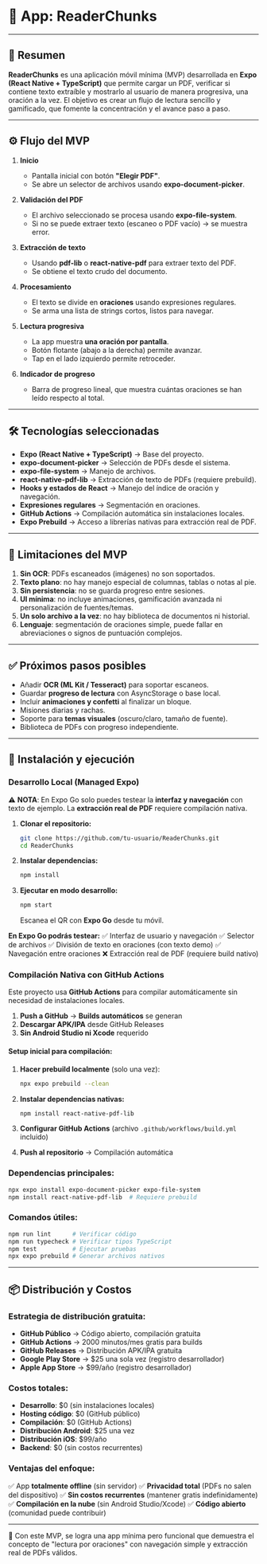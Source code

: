 # 📱 App: **ReaderChunks**

---

## 📌 Resumen

**ReaderChunks** es una aplicación móvil mínima (MVP) desarrollada en **Expo (React Native + TypeScript)** que permite cargar un PDF, verificar si contiene texto extraíble y mostrarlo al usuario de manera progresiva, una oración a la vez. El objetivo es crear un flujo de lectura sencillo y gamificado, que fomente la concentración y el avance paso a paso.

---

## ⚙️ Flujo del MVP

1. **Inicio**

   * Pantalla inicial con botón **"Elegir PDF"**.
   * Se abre un selector de archivos usando **expo-document-picker**.

2. **Validación del PDF**

   * El archivo seleccionado se procesa usando **expo-file-system**.
   * Si no se puede extraer texto (escaneo o PDF vacío) → se muestra error.

3. **Extracción de texto**

   * Usando **pdf-lib** o **react-native-pdf** para extraer texto del PDF.
   * Se obtiene el texto crudo del documento.

4. **Procesamiento**

   * El texto se divide en **oraciones** usando expresiones regulares.
   * Se arma una lista de strings cortos, listos para navegar.

5. **Lectura progresiva**

   * La app muestra **una oración por pantalla**.
   * Botón flotante (abajo a la derecha) permite avanzar.
   * Tap en el lado izquierdo permite retroceder.

6. **Indicador de progreso**

   * Barra de progreso lineal, que muestra cuántas oraciones se han leído respecto al total.

---

## 🛠️ Tecnologías seleccionadas

* **Expo (React Native + TypeScript)** → Base del proyecto.
* **expo-document-picker** → Selección de PDFs desde el sistema.
* **expo-file-system** → Manejo de archivos.
* **react-native-pdf-lib** → Extracción de texto de PDFs (requiere prebuild).
* **Hooks y estados de React** → Manejo del índice de oración y navegación.
* **Expresiones regulares** → Segmentación en oraciones.
* **GitHub Actions** → Compilación automática sin instalaciones locales.
* **Expo Prebuild** → Acceso a librerías nativas para extracción real de PDF.

---

## 🚧 Limitaciones del MVP

1. **Sin OCR**: PDFs escaneados (imágenes) no son soportados.
2. **Texto plano**: no hay manejo especial de columnas, tablas o notas al pie.
3. **Sin persistencia**: no se guarda progreso entre sesiones.
4. **UI mínima**: no incluye animaciones, gamificación avanzada ni personalización de fuentes/temas.
5. **Un solo archivo a la vez**: no hay biblioteca de documentos ni historial.
6. **Lenguaje**: segmentación de oraciones simple, puede fallar en abreviaciones o signos de puntuación complejos.

---

## ✅ Próximos pasos posibles

* Añadir **OCR (ML Kit / Tesseract)** para soportar escaneos.
* Guardar **progreso de lectura** con AsyncStorage o base local.
* Incluir **animaciones y confetti** al finalizar un bloque.
* Misiones diarias y rachas.
* Soporte para **temas visuales** (oscuro/claro, tamaño de fuente).
* Biblioteca de PDFs con progreso independiente.

---

## 🚀 Instalación y ejecución

### **Desarrollo Local (Managed Expo)**

⚠️ **NOTA**: En Expo Go solo puedes testear la **interfaz y navegación** con texto de ejemplo. La **extracción real de PDF** requiere compilación nativa.

1. **Clonar el repositorio:**
   ```bash
   git clone https://github.com/tu-usuario/ReaderChunks.git
   cd ReaderChunks
   ```

2. **Instalar dependencias:**
   ```bash
   npm install
   ```

3. **Ejecutar en modo desarrollo:**
   ```bash
   npm start
   ```
   Escanea el QR con **Expo Go** desde tu móvil.

**En Expo Go podrás testear:**
✅ Interfaz de usuario y navegación
✅ Selector de archivos
✅ División de texto en oraciones (con texto demo)
✅ Navegación entre oraciones
❌ Extracción real de PDF (requiere build nativo)

### **Compilación Nativa con GitHub Actions**

Este proyecto usa **GitHub Actions** para compilar automáticamente sin necesidad de instalaciones locales.

1. **Push a GitHub** → **Builds automáticos** se generan
2. **Descargar APK/IPA** desde GitHub Releases
3. **Sin Android Studio ni Xcode** requerido

#### **Setup inicial para compilación:**

1. **Hacer prebuild localmente** (solo una vez):
   ```bash
   npx expo prebuild --clean
   ```

2. **Instalar dependencias nativas:**
   ```bash
   npm install react-native-pdf-lib
   ```

3. **Configurar GitHub Actions** (archivo `.github/workflows/build.yml` incluido)

4. **Push al repositorio** → Compilación automática

### **Dependencias principales:**
```bash
npx expo install expo-document-picker expo-file-system
npm install react-native-pdf-lib  # Requiere prebuild
```

### **Comandos útiles:**
```bash
npm run lint      # Verificar código
npm run typecheck # Verificar tipos TypeScript
npm test          # Ejecutar pruebas
npx expo prebuild # Generar archivos nativos
```

---

## 📦 Distribución y Costos

### **Estrategia de distribución gratuita:**

* **GitHub Público** → Código abierto, compilación gratuita
* **GitHub Actions** → 2000 minutos/mes gratis para builds
* **GitHub Releases** → Distribución APK/IPA gratuita
* **Google Play Store** → $25 una sola vez (registro desarrollador)
* **Apple App Store** → $99/año (registro desarrollador)

### **Costos totales:**
- **Desarrollo**: $0 (sin instalaciones locales)
- **Hosting código**: $0 (GitHub público)
- **Compilación**: $0 (GitHub Actions)
- **Distribución Android**: $25 una vez
- **Distribución iOS**: $99/año
- **Backend**: $0 (sin costos recurrentes)

### **Ventajas del enfoque:**
✅ App **totalmente offline** (sin servidor)
✅ **Privacidad total** (PDFs no salen del dispositivo)
✅ **Sin costos recurrentes** (mantener gratis indefinidamente)
✅ **Compilación en la nube** (sin Android Studio/Xcode)
✅ **Código abierto** (comunidad puede contribuir)

---

📖 Con este MVP, se logra una app mínima pero funcional que demuestra el concepto de "lectura por oraciones" con navegación simple y extracción real de PDFs válidos.
